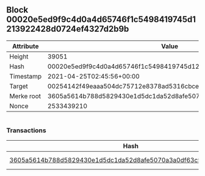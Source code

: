 ## Block 00020e5ed9f9c4d0a4d65746f1c5498419745d1213922428d0724ef4327d2b9b

Attribute | Value
--- | ---
Height | 39051
Hash | 00020e5ed9f9c4d0a4d65746f1c5498419745d1213922428d0724ef4327d2b9b
Timestamp | 2021-04-25T02:45:56+00:00
Target | 00254142f49eaaa504dc75712e8378ad5316cbcead634704b3734b6271167cc4
Merke root | 3605a5614b788d5829430e1d5dc1da52d8afe5070a3a0df63c5dc0286595221e
Nonce | 2533439210

```

```

### Transactions

Hash | Amount
--- | ---
[3605a5614b788d5829430e1d5dc1da52d8afe5070a3a0df63c5dc0286595221e](3605a5614b788d5829430e1d5dc1da52d8afe5070a3a0df63c5dc0286595221e.md) | 10.00000000 SKEPTI 
